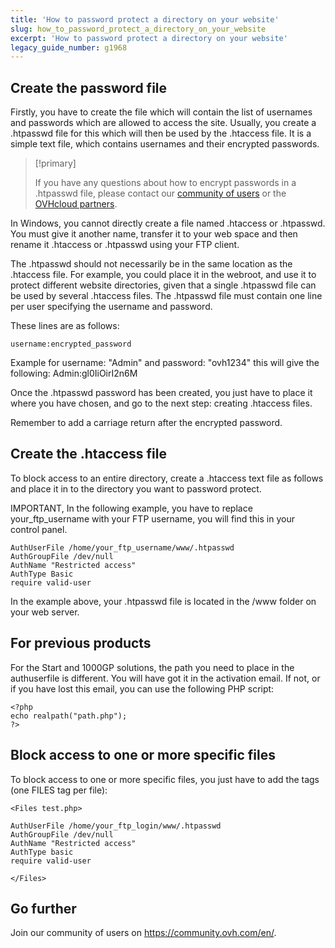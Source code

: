 ```yaml
---
title: 'How to password protect a directory on your website'
slug: how_to_password_protect_a_directory_on_your_website
excerpt: 'How to password protect a directory on your website'
legacy_guide_number: g1968
---
```


## Create the password file

Firstly, you have to create the file which will contain the list of usernames and passwords which are allowed to access the site. Usually, you create a .htpasswd file for this which will then be used by the .htaccess file. It is a simple text file, which contains usernames and their encrypted passwords. 

> [!primary]
>
> If you have any questions about how to encrypt passwords in a .htpasswd file, please contact our [community of users](https://community.ovh.com/en/) or the [OVHcloud partners](https://partner.ovhcloud.com/asia/).
>

In Windows, you cannot directly create a file named .htaccess or .htpasswd. You must give it another name, transfer it to your web space and then rename it .htaccess or .htpasswd using your FTP client.

The .htpasswd should not necessarily be in the same location as the .htaccess file. For example, you could place it in the webroot, and use it to protect different website directories, given that a single .htpasswd file can be used by several .htaccess files. The .htpasswd file must contain one line per user specifying the username and password.

These lines are as follows:

```
username:encrypted_password
```

Example for username: "Admin" and password: "ovh1234" this will give the following: Admin:gl0IiOirI2n6M

Once the .htpasswd password has been created, you just have to place it where you have chosen, and go to the next step: creating .htaccess files.

Remember to add a carriage return after the encrypted password.

## Create the .htaccess file

To block access to an entire directory, create a .htaccess text file as follows and place it in to the directory you want to password protect. 

IMPORTANT, In the following example, you have to replace your_ftp_username with your FTP username, you will find this in your control panel.


```
AuthUserFile /home/your_ftp_username/www/.htpasswd
AuthGroupFile /dev/null
AuthName "Restricted access"
AuthType Basic
require valid-user
```


In the example above, your .htpasswd file is located in the /www folder on your web server.

## For previous products

For the Start and 1000GP solutions, the path you need to place in the authuserfile is different. 
You will have got it in the activation email. If not, or if you have lost this email, you can use the following PHP script:

```
<?php
echo realpath("path.php");
?>
```




## Block access to one or more specific files

To block access to one or more specific files, you just have to add the tags (one FILES tag per file):


```
<Files test.php>

AuthUserFile /home/your_ftp_login/www/.htpasswd
AuthGroupFile /dev/null
AuthName "Restricted access"
AuthType basic
require valid-user

</Files>
```

## Go further

Join our community of users on https://community.ovh.com/en/.
